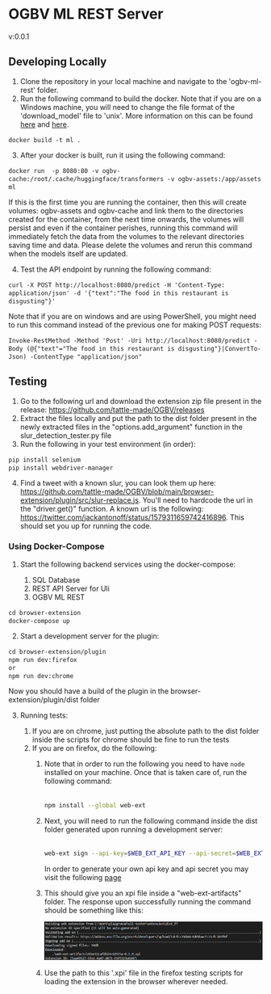 # OGBV ML REST Server

v:0.0.1

## Developing Locally

1. Clone the repository in your local machine and navigate to the 'ogbv-ml-rest' folder.
2. Run the following command to build the docker. Note that if you are on a Windows machine, you will need to change the file format of the 'download_model' file to 'unix'. More information on this can be found [here](https://tanutaran.medium.com/solving-git-lf-will-be-replaced-by-crlf-7ca84eb0aad4) and [here](https://stackoverflow.com/questions/19425857/env-python-r-no-such-file-or-directory).

```
docker build -t ml .
```

3. After your docker is built, run it using the following command:

```
docker run  -p 8080:80 -v ogbv-cache:/root/.cache/huggingface/transformers -v ogbv-assets:/app/assets ml
```

If this is the first time you are running the container, then this will create volumes: ogbv-assets and ogbv-cache and link them to the directories created for the container, from the next time onwards, the volumes will persist and even if the container perishes, running this command will immediately fetch the data from the volumes to the relevant directories saving time and data. Please delete the volumes and rerun this command when the models itself are updated.

4. Test the API endpoint by running the following command:

```
curl -X POST http://localhost:8080/predict -H 'Content-Type: application/json' -d '{"text":"The food in this restaurant is disgusting"}'
```

Note that if you are on windows and are using PowerShell, you might need to run this command instead of the previous one for making POST requests:

```
Invoke-RestMethod -Method 'Post' -Uri http://localhost:8080/predict -Body (@{"text"="The food in this restaurant is disgusting"}|ConvertTo-Json) -ContentType "application/json"
```

## Testing

1. Go to the following url and download the extension zip file present in the release: https://github.com/tattle-made/OGBV/releases
2. Extract the files locally and put the path to the dist folder present in the newly extracted files in the "options.add_argument" function in the slur_detection_tester.py file
3. Run the following in your test environment (in order):

```
pip install selenium
pip install webdriver-manager
```

4. Find a tweet with a known slur, you can look them up here: https://github.com/tattle-made/OGBV/blob/main/browser-extension/plugin/src/slur-replace.js. You'll need to hardcode the url in the "driver.get()" function. A known url is the following: https://twitter.com/jackantonoff/status/1579311659742416896. This should set you up for running the code.

### Using Docker-Compose

1. Start the following backend services using the docker-compose:

    1. SQL Database
    2. REST API Server for Uli
    3. OGBV ML REST

```
cd browser-extension
docker-compose up
```

2. Start a development server for the plugin:

```
cd browser-extension/plugin
npm run dev:firefox
or
npm run dev:chrome
```

Now you should have a build of the plugin in the browser-extension/plugin/dist folder

3. Running tests: 

    1. If you are on chrome, just putting the absolute path to the dist folder inside the scripts for chrome should be fine to run the tests
    2. If you are on firefox, do the following: 
        1. Note that in order to run the following you need to have `node` installed on your machine. Once that is taken care of, run the following command:
            ```bash

            npm install --global web-ext

            ```
        2. Next, you will need to run the following command inside the dist folder generated upon running a development server:
            ```bash

            web-ext sign --api-key=$WEB_EXT_API_KEY --api-secret=$WEB_EXT_API_SECRET

            ```
            In order to generate your own api key and api secret you may visit the following [page](https://addons.mozilla.org/en-US/developers/addon/api/key/)

        3. This should give you an xpi file inside a "web-ext-artifacts" folder. The response upon successfully running the command should be something like this: 

            ![output for running web-ext sign](./docs/xpi-file-creation.png)

        4. Use the path to this '.xpi' file in the firefox testing scripts for loading the extension in the browser wherever needed. 




